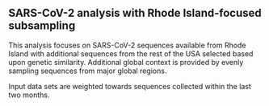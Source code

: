 ## SARS-CoV-2 analysis with Rhode Island-focused subsampling
This analysis focuses on SARS-CoV-2 sequences available from Rhode Island with additional sequences from 
the rest of the USA selected based upon genetic similarity. Additional global context is provided by evenly sampling sequences from 
major global regions.

Input data sets are weighted towards sequences collected within the last two months.
